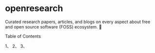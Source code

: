 # openresearch

Curated research papers, articles, and blogs on every aspect about free and open source software (FOSS) ecosystem. 🔎

Table of Contents

1、
2、
3、

